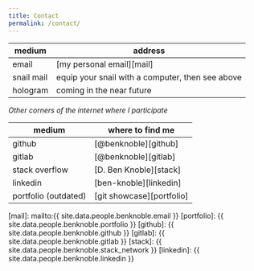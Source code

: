 ```yaml
---
title: Contact
permalink: /contact/
---
```


| medium | address |
|--------|---------|
| email | [my personal email][mail] |
| snail mail | equip your snail with a computer, then see above |
| hologram | coming in the near future |

*Other corners of the internet where I participate*

| medium | where to find me |
|--------|---------|
| github | [@benknoble][github] |
| gitlab | [@benknoble][gitlab] |
| stack overflow | [D. Ben Knoble][stack] |
| linkedin | [ben-knoble][linkedin] |
| portfolio (outdated) | [git showcase][portfolio] |


[mail]: mailto:{{ site.data.people.benknoble.email }}
[portfolio]: {{ site.data.people.benknoble.portfolio }}
[github]: {{ site.data.people.benknoble.github }}
[gitlab]: {{ site.data.people.benknoble.gitlab }}
[stack]: {{ site.data.people.benknoble.stack_network }}
[linkedin]: {{ site.data.people.benknoble.linkedin }}
